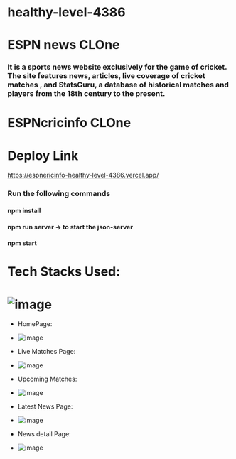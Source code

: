 # healthy-level-4386

# ESPN news CLOne


<h3> It is a sports news website exclusively for the game of cricket. The site features news, articles, live coverage of cricket matches , and StatsGuru, a database of historical matches and players from the 18th century to the present. </h3>

# ESPNcricinfo CLOne
# Deploy Link
https://espnericinfo-healthy-level-4386.vercel.app/



<h3>Run the following commands</h3>

<h4>npm install</h4>
<h4>npm run server -> to start the json-server</h4>
<h4>npm start</h4>






# Tech Stacks Used:
# ![image](https://user-images.githubusercontent.com/97446828/171631572-e1f0f81e-b026-47bf-a338-41c602dec12f.png)


* HomePage:
* ![image](https://user-images.githubusercontent.com/97525857/187069582-fbf759dd-dff3-4446-bc5b-a3ecc03c3e89.png)


* Live Matches Page: 
* ![image](https://user-images.githubusercontent.com/97525857/187070237-90c5cc3e-e01e-44a8-82de-1ac30edd1607.png)


 
* Upcoming Matches:
* ![image](https://user-images.githubusercontent.com/97525857/187070315-99086aa2-3dee-4d1f-b0c5-8ee8ea5a61bf.png)



* Latest News Page:
* ![image](https://user-images.githubusercontent.com/97525857/187070397-1149d242-26fb-43bf-a982-c8e6b47a82b6.png)


* News detail Page:
* ![image](https://user-images.githubusercontent.com/97525857/187070445-3c8d47e2-4ab1-439a-9bca-b41be88b80bf.png)

